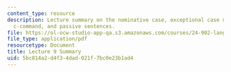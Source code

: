 ```yaml
---
content_type: resource
description: Lecture summary on the nominative case, exceptional case marking, minimal
  c-command, and passive sentences.
file: https://ol-ocw-studio-app-qa.s3.amazonaws.com/courses/24-902-language-and-its-structure-ii-syntax-fall-2003/5bc814a2d4f34dad021f7bc0e23b1ad4_ln9Oct_15_sum.pdf
file_type: application/pdf
resourcetype: Document
title: Lecture 9 Summary
uid: 5bc814a2-d4f3-4dad-021f-7bc0e23b1ad4
---
```


